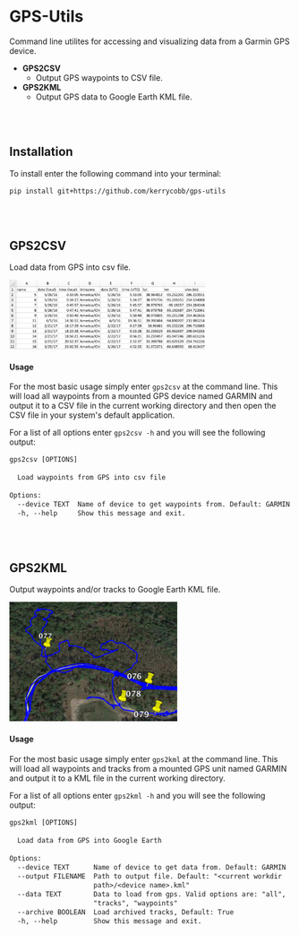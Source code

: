 # GPS-Utils
Command line utilites for accessing and visualizing data from a Garmin GPS device.

- **GPS2CSV**
    - Output GPS waypoints to CSV file.
- **GPS2KML**
    - Output GPS data to Google Earth KML file.

<br><br>

## Installation
To install enter the following command into your terminal:

```bash
pip install git+https://github.com/kerrycobb/gps-utils
```

<br><br>

## GPS2CSV
Load data from GPS into csv file.

<img src="imgs/csv.png" width="350px">

#### Usage
For the most basic usage simply enter `gps2csv` at the command line. This will load all waypoints from a mounted GPS device named GARMIN and output it to a CSV file in the current working directory and then open the CSV file in your system's default application.

For a list of all options enter `gps2csv -h` and you will see the following output:

```
gps2csv [OPTIONS]

  Load waypoints from GPS into csv file

Options:
  --device TEXT  Name of device to get waypoints from. Default: GARMIN
  -h, --help     Show this message and exit.

```

<br><br>

## GPS2KML
Output waypoints and/or tracks to Google Earth KML file.

<img src="imgs/kml.png" width="300px">

#### Usage
For the most basic usage simply enter `gps2kml` at the command line. This will load all waypoints and tracks from a mounted GPS unit named GARMIN and output it to a KML file in the current working directory.

For a list of all options enter `gps2kml -h` and you will see the following output:

```
gps2kml [OPTIONS]

  Load data from GPS into Google Earth

Options:
  --device TEXT      Name of device to get data from. Default: GARMIN
  --output FILENAME  Path to output file. Default: "<current workdir
                     path>/<device name>.kml"
  --data TEXT        Data to load from gps. Valid options are: "all",
                     "tracks", "waypoints"
  --archive BOOLEAN  Load archived tracks, Default: True
  -h, --help         Show this message and exit.

```
